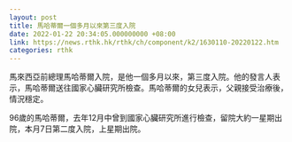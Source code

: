 ```yaml
---
layout: post
title: 馬哈蒂爾一個多月以來第三度入院
date: 2022-01-22 20:34:05.000000000 +08:00
link: https://news.rthk.hk/rthk/ch/component/k2/1630110-20220122.htm
categories: rthk
---
```


馬來西亞前總理馬哈蒂爾入院，是他一個多月以來，第三度入院。他的發言人表示，馬哈蒂爾送往國家心臟研究所檢查。馬哈蒂爾的女兒表示，父親接受治療後，情況穩定。

96歲的馬哈蒂爾，去年12月中曾到國家心臟研究所進行檢查，留院大約一星期出院，本月7日第二度入院，上星期出院。
